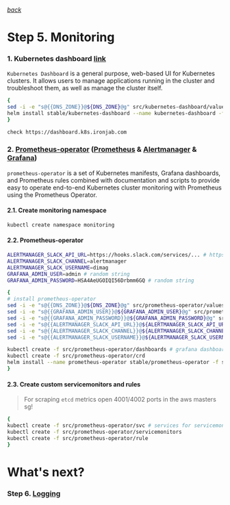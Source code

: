 ###### [back](http://54.152.51.78:10080/ironjab/it-k8s/src/master/docs/step4.md)

# Step 5. Monitoring

### 1. Kubernetes dashboard [link](https://github.com/kubernetes/dashboard)
`Kubernetes Dashboard` is a general purpose, web-based UI for Kubernetes clusters. It allows users to manage applications running in the cluster and troubleshoot them, as well as manage the cluster itself.

```sh
{
sed -i -e "s@{{DNS_ZONE}}@${DNS_ZONE}@g" src/kubernetes-dashboard/values.yaml
helm install stable/kubernetes-dashboard --name kubernetes-dashboard -f src/kubernetes-dashboard/values.yaml --namespace kube-system
}

check https://dashboard.k8s.ironjab.com
```

### 2. [Prometheus-operator](https://github.com/helm/charts/tree/master/stable/prometheus-operator) ([Prometheus](https://prometheus.io/) & [Alertmanager](https://prometheus.io/docs/alerting/alertmanager/) & [Grafana](https://grafana.com/))
`prometheus-operator` is a set of Kubernetes manifests, Grafana dashboards, and Prometheus rules combined with documentation and scripts to provide easy to operate end-to-end Kubernetes cluster monitoring with Prometheus using the Prometheus Operator.

#### 2.1. Create monitoring namespace
```sh
kubectl create namespace monitoring
```

<!-- #### 2.3. Create PodSecurityPolicy
```sh
kubectl apply -f src/prometheus-operator/prev/psp.yaml
``` -->

#### 2.2. Prometheus-operator
```sh
ALERTMANAGER_SLACK_API_URL=https://hooks.slack.com/services/... # https://api.slack.com/apps
ALERTMANAGER_SLACK_CHANNEL=alertmanager
ALERTMANAGER_SLACK_USERNAME=dimag
GRAFANA_ADMIN_USER=admin # random string
GRAFANA_ADMIN_PASSWORD=HSA4AeUGOIQI56Drbmm6GQ # random string

{
# install prometheus-operator
sed -i -e "s@{{DNS_ZONE}}@${DNS_ZONE}@g" src/prometheus-operator/values.yaml
sed -i -e "s@{{GRAFANA_ADMIN_USER}}@${GRAFANA_ADMIN_USER}@g" src/prometheus-operator/values.yaml
sed -i -e "s@{{GRAFANA_ADMIN_PASSWORD}}@${GRAFANA_ADMIN_PASSWORD}@g" src/prometheus-operator/values.yaml
sed -i -e "s@{{ALERTMANAGER_SLACK_API_URL}}@${ALERTMANAGER_SLACK_API_URL}@g" src/prometheus-operator/values.yaml
sed -i -e "s@{{ALERTMANAGER_SLACK_CHANNEL}}@${ALERTMANAGER_SLACK_CHANNEL}@g" src/prometheus-operator/values.yaml
sed -i -e "s@{{ALERTMANAGER_SLACK_USERNAME}}@${ALERTMANAGER_SLACK_USERNAME}@g" src/prometheus-operator/values.yaml

kubectl create -f src/prometheus-operator/dashboards # grafana dashboards
kubectl create -f src/prometheus-operator/crd
helm install --name prometheus-operator stable/prometheus-operator -f src/prometheus-operator/values.yaml --namespace monitoring
}
```

#### 2.3. Create custom servicemonitors and rules
> For scraping `etcd` metrics open 4001/4002 ports in the aws masters sg!

```sh
{
kubectl create -f src/prometheus-operator/svc # services for servicemonitors
kubectl create -f src/prometheus-operator/servicemonitors
kubectl create -f src/prometheus-operator/rule
}
```

<!-- ## Demo

<p align="center">
  <a target="_blank" href="https://asciinema.org/a/197035">
  <img src="https://asciinema.org/a/197035.png" width="885"></image>
  </a>
</p> -->

# What's next?

### Step 6. [Logging](http://54.152.51.78:10080/ironjab/it-k8s/src/master/docs/step6.md)
